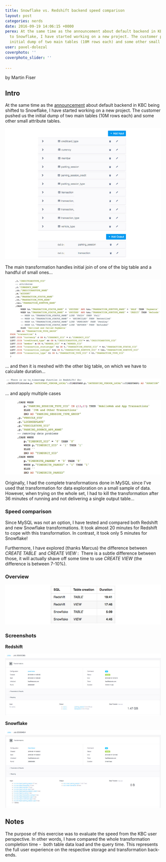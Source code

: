 ```yaml
---
title: Snowflake vs. Redshift backend speed comparison
layout: post
categories: nerds
date: 2016-09-19 14:06:15 +0000
perex: At the same time as the announcement about default backend in KBC being shifted
  to Snowflake, I have started working on a new project. The customer pushed us the
  initial dump of two main tables (10M rows each) and some other small attribute tables.
user: pavel-dolezal
coverphoto: ''
coverphoto_slider: ''

---
```

by Martin Fiser

## Intro

At the same time as the [announcement](http://blog.keboola.com/new-dose-of-steroids-in-the-keboola-backend) about default backend in KBC being shifted to Snowflake, I have started working on a new project. The customer pushed us the initial dump of two main tables (10M rows each) and some other small attribute tables.

![](/uploads/snowflake1.jpg)

The main transformation handles initial join of one of the big table and a handful of small ones...

![](/uploads/snowflake2.jpg)

... and then it is meshed with the other big table, on which we have to calculate duration...

![](/uploads/snowflake4.jpg)

... and apply multiple cases

![](/uploads/snowflake3.jpg)

Originally, I had the complete transformations done in MySQL since I've used that transformation for data exploration on a small sample of data. However, when trying on the whole set, I had to kill the transformation after 36 minutes of running and not delivering a single output table...

### Speed comparison

Since MySQL was not an option, I have tested and compared both Redshift and new Snowflake transformations. It took almost 20 minutes for Redshift to cope with this transformation. In contrast, it took only 5 minutes for Snowflake!

Furthermore, I have explored (thanks Marcus) the difference between _CREATE TABLE_  and _CREATE VIEW_ :  There is a subtle difference between those, it will actually shave off some time to use _CREATE VIEW_ (the difference is between 7-10%).

### Overview

![](/uploads/snowflake5.jpg)

### Screenshots

**Redshift**

![](/uploads/snowflake6.jpg)

**Snowflake**

![](/uploads/snowflake7.jpg)

## Notes

The purpose of this exercise was to evaluate the speed from the KBC user perspective. In other words, I have compared the whole transformation completion time -  both table data load and the query time. This represents the full user experience on the respective storage and transformation back-ends.